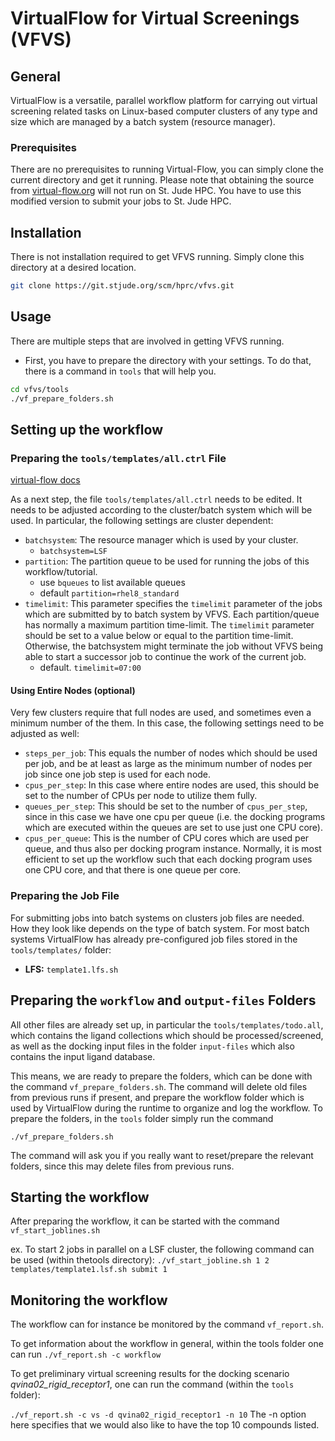 # VirtualFlow for Virtual Screenings (VFVS)

## General

VirtualFlow is a versatile, parallel workflow platform for carrying out virtual screening related tasks on Linux-based computer clusters of any type and size which are managed by a batch system (resource manager).

### Prerequisites

There are no prerequisites to running Virtual-Flow, you can simply clone the current directory and get it running. Please note that obtaining the source from [virtual-flow.org](https://virtual-flow.org) will not run on St. Jude HPC. You have to use this modified version to submit your jobs to St. Jude HPC.

## Installation

There is not installation required to get VFVS running. Simply clone this directory at a desired location.
```bash
git clone https://git.stjude.org/scm/hprc/vfvs.git
```

## Usage

There are multiple steps that are involved in getting VFVS running.

* First, you have to prepare the directory with your settings. To do that, there is a command in `tools` that will help you.
```bash
cd vfvs/tools
./vf_prepare_folders.sh
```

## Setting up the workflow

### Preparing the `tools/templates/all.ctrl` File

[virtual-flow docs](https://docs.virtual-flow.org/tutorials-vf1/vfvs-tutorial-1-bash/setting-up-the-workflow)

As a next step, the file `tools/templates/all.ctrl` needs to be edited. It needs to be adjusted according to the cluster/batch system which will be used. In particular, the following settings are cluster dependent:
- `batchsystem`: The resource manager which is used by your cluster. 
	- `batchsystem=LSF`
- `partition`: The partition queue to be used for running the jobs of this workflow/tutorial. 
	- use `bqueues` to list available queues
	- default `partition=rhel8_standard`
- `timelimit`: This parameter specifies the `timelimit` parameter of the jobs which are submitted by to batch system by VFVS. Each partition/queue has normally a maximum partition time-limit. The `timelimit` parameter should be set to a value below or equal to the partition time-limit. Otherwise, the batchsystem might terminate the job without VFVS being able to start a successor job to continue the work of the current job.
	- default. `timelimit=07:00`

#### Using Entire Nodes (optional)

Very few clusters require that full nodes are used, and sometimes even a minimum number of the them. In this case, the following settings need to be adjusted as well:
- `steps_per_job`: This equals the number of nodes which should be used per job, and be at least as large as the minimum number of nodes per job since one job step is used for each node.
- `cpus_per_step`: In this case where entire nodes are used, this should be set to the number of CPUs per node to utilize them fully.
- `queues_per_step`: This should be set to the number of `cpus_per_step`, since in this case we have one cpu per queue (i.e. the docking programs which are executed within the queues are set to use just one CPU core).
- `cpus_per_queue`: This is the number of CPU cores which are used per queue, and thus also per docking program instance. Normally, it is most efficient to set up the workflow such that each docking program uses one CPU core, and that there is one queue per core.


### Preparing the Job File

For submitting jobs into batch systems on clusters job files are needed. How they look like depends on the type of batch system. For most batch systems VirtualFlow has already pre-configured job files stored in the `tools/templates/` folder:
- **LFS:** `template1.lfs.sh`

## Preparing the `workflow` and `output-files` Folders

All other files are already set up, in particular the `tools/templates/todo.all`, which contains the ligand collections which should be processed/screened, as well as the docking input files in the folder `input-files` which also contains the input ligand database.

This means, we are ready to prepare the folders, which can be done with the command `vf_prepare_folders.sh`. The command will delete old files from previous runs if present, and prepare the workflow folder which is used by VirtualFlow during the runtime to organize and log the workflow. To prepare the folders, in the `tools` folder simply run the command

`./vf_prepare_folders.sh`

The command will ask you if you really want to reset/prepare the relevant folders, since this may delete files from previous runs.

## Starting the workflow

After preparing the workflow, it can be started with the command `vf_start_joblines.sh`

ex. To start 2 jobs in parallel on a LSF cluster, the following command can be used (within thetools directory): 
`./vf_start_jobline.sh 1 2 templates/template1.lsf.sh submit 1`

## Monitoring the workflow

The workflow can for instance be monitored by the command `vf_report.sh`.

To get information about the workflow in general, within the tools folder one can run
`./vf_report.sh -c workflow`

To get preliminary virtual screening results for the docking scenario *qvina02_rigid_receptor1*, one can run the command (within the `tools` folder):

`./vf_report.sh -c vs -d qvina02_rigid_receptor1 -n 10`
The -n option here specifies that we would also like to have the top 10 compounds listed.
